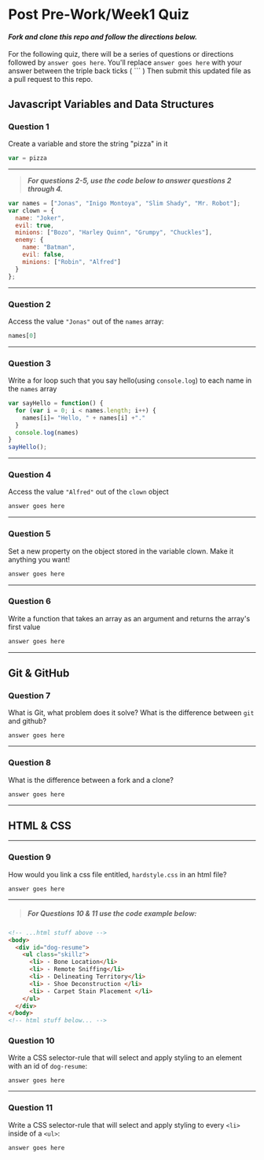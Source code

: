 # Post Pre-Work/Week1 Quiz

#### ***Fork and clone this repo and follow the directions below.***

For the following quiz, there will be a series of questions or directions followed by `answer goes here`. You'll replace `answer goes here` with your answer between the triple back ticks ( \`\`\` ) Then submit this updated file as a pull request to this repo.

## Javascript Variables and Data Structures

### Question 1

Create a variable and store the string "pizza" in it

```js
var = pizza
```

---

>  ***For questions 2-5, use the code below to answer questions 2 through 4.***

```js
var names = ["Jonas", "Inigo Montoya", "Slim Shady", "Mr. Robot"];
var clown = {
  name: "Joker",
  evil: true,
  minions: ["Bozo", "Harley Quinn", "Grumpy", "Chuckles"],
  enemy: {
    name: "Batman",
    evil: false,
    minions: ["Robin", "Alfred"]  
  }
};
```

---

### Question 2

Access the value `"Jonas"` out of the `names` array:

```js
names[0]
```

---
### Question 3

Write a for loop such that you say hello(using `console.log`) to each name in the `names` array

```js
var sayHello = function() {
  for (var i = 0; i < names.length; i++) {
    names[i]= "Hello, " + names[i] +"."
  }
  console.log(names)
}
sayHello();
```

---


### Question 4

Access the value `"Alfred"` out of the `clown` object

```js
answer goes here
```

---
### Question 5

Set a new property on the object stored in the variable clown. Make it anything you want!

```js
answer goes here
```

---
### Question 6
Write a function that takes an array as an argument and returns the array's first value

```js
answer goes here
```
---

## Git & GitHub

### Question 7

What is Git, what problem does it solve? What is the difference between `git` and github?

```
answer goes here

```

---

### Question 8

What is the difference between a fork and a clone?

```
answer goes here

```

---

## HTML & CSS

---

### Question 9

How would you link a css file entitled, `hardstyle.css` in an html file?

```
answer goes here
```

---

> ##### For Questions 10 & 11 use the code example below:

```HTML
<!-- ...html stuff above -->
<body>
  <div id="dog-resume">
    <ul class="skillz">
      <li> - Bone Location</li>
      <li> - Remote Sniffing</li>
      <li> - Delineating Territory</li>
      <li> - Shoe Deconstruction </li>
      <li> - Carpet Stain Placement </li>
    </ul>
  </div>
</body>
<!-- html stuff below... -->
```

### Question 10

Write a CSS selector-rule that will select and apply styling to an element with an id of `dog-resume`:


```
answer goes here
```

---

### Question 11

Write a CSS selector-rule that will select and apply styling to every `<li>` inside of a `<ul>`:

```
answer goes here
```
